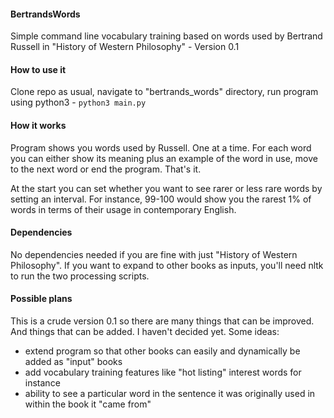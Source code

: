 #### BertrandsWords
Simple command line vocabulary training based on words used by Bertrand Russell
in "History of Western Philosophy" - Version 0.1

#### How to use it
Clone repo as usual, navigate to "bertrands_words" directory, 
run program using python3 - `python3 main.py`

#### How it works
Program shows you words used by Russell. One at a time. For each word you can either
show its meaning plus an example of the word in use, move to the next word or end
the program. That's it.

At the start you can set whether you want to see rarer or less rare words
by setting an interval. For instance, 99-100 would show you the rarest 1% of words
in terms of their usage in contemporary English.

#### Dependencies
No dependencies needed if you are fine with just "History of Western Philosophy".
If you want to expand to other books as inputs, you'll need nltk to run
the two processing scripts.

#### Possible plans
This is a crude version 0.1 so there are many things that can be improved.
And things that can be added. I haven't decided yet. Some ideas: 
- extend program so that other books can easily and dynamically be added as "input" books
- add vocabulary training features like "hot listing" interest words for instance
- ability to see a particular word in the sentence it was originally used in within the book
it "came from"